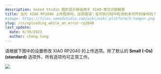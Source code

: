 ```yaml
---
description: Seeed Studio 圆形显示屏适用于 XIAO-常见问题解答
title: 当为 XIAO RP2040 上传程序时，出现错误：在可执行段中检测到未对齐的操作码？
#image: https://files.seeedstudio.com/wiki/wiki-platform/S-tempor.png
slug: /cn/uploading_while_an_error-rp2040
last_update:
  date: 6/30/2023
  author: cheng.tang
---
```

请根据下图中的设置修改 XIAO RP2040 的上传选项。除了默认的 **Small (-Os) (standard)** 选项外，所有选项均可正常工作。

<div style={{textAlign:'center'}}><img src="https://files.seeedstudio.com/wiki/round_display_for_xiao/74.png" style={{width:600, height:'auto'}}/></div>